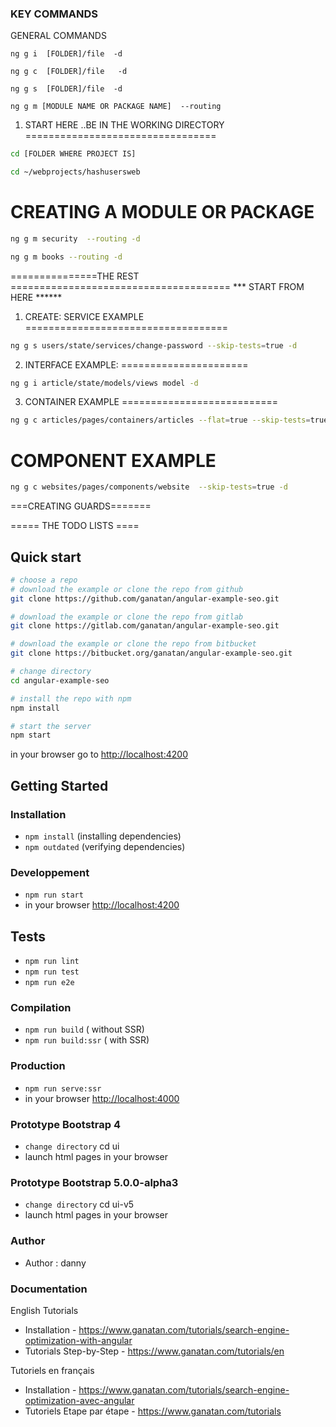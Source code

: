 ### KEY COMMANDS 

GENERAL COMMANDS

`ng g i  [FOLDER]/file  -d`

`ng g c  [FOLDER]/file   -d`

`ng g s  [FOLDER]/file  -d`

`ng g m [MODULE NAME OR PACKAGE NAME]  --routing`

1) START HERE ..BE IN THE WORKING DIRECTORY
=================================
```bash
cd [FOLDER WHERE PROJECT IS]
```

```bash 
cd ~/webprojects/hashusersweb
```

CREATING A MODULE OR PACKAGE
=============================

```bash
ng g m security  --routing -d
```
```bash
ng g m books --routing -d
```

===============THE REST ======================================
*** START FROM HERE ******

1) CREATE: SERVICE  EXAMPLE
===================================
```bash
ng g s users/state/services/change-password --skip-tests=true -d
```

2) INTERFACE EXAMPLE:
======================
 ```bash
 ng g i article/state/models/views model -d 
 ```

3)  CONTAINER EXAMPLE
===========================
    
```bash 
ng g c articles/pages/containers/articles --flat=true --skip-tests=true -d 
```

 COMPONENT EXAMPLE
 ===========================

```bash 
ng g c websites/pages/components/website  --skip-tests=true -d 
```


  ===CREATING GUARDS=======


  ===== THE TODO LISTS ====

## Quick start

```bash
# choose a repo
# download the example or clone the repo from github
git clone https://github.com/ganatan/angular-example-seo.git

# download the example or clone the repo from gitlab
git clone https://gitlab.com/ganatan/angular-example-seo.git

# download the example or clone the repo from bitbucket
git clone https://bitbucket.org/ganatan/angular-example-seo.git

# change directory
cd angular-example-seo

# install the repo with npm
npm install

# start the server
npm start

```
in your browser go to [http://localhost:4200](http://localhost:4200) 

## Getting Started

### Installation
* `npm install` (installing dependencies)
* `npm outdated` (verifying dependencies)

### Developpement
* `npm run start`
* in your browser [http://localhost:4200](http://localhost:4200) 

## Tests
* `npm run lint`
* `npm run test`
* `npm run e2e`

### Compilation
* `npm run build`       ( without SSR)
* `npm run build:ssr`   ( with SSR)

### Production
* `npm run serve:ssr`
* in your browser [http://localhost:4000](http://localhost:4000) 

### Prototype Bootstrap 4
* `change directory` cd ui
* launch html pages in your browser

### Prototype Bootstrap 5.0.0-alpha3
* `change directory` cd ui-v5
* launch html pages in your browser


### Author
* Author  : danny

### Documentation

English Tutorials
- Installation - https://www.ganatan.com/tutorials/search-engine-optimization-with-angular
- Tutorials Step-by-Step - https://www.ganatan.com/tutorials/en

Tutoriels en français
- Installation - https://www.ganatan.com/tutorials/search-engine-optimization-avec-angular
- Tutoriels Etape par étape - https://www.ganatan.com/tutorials
